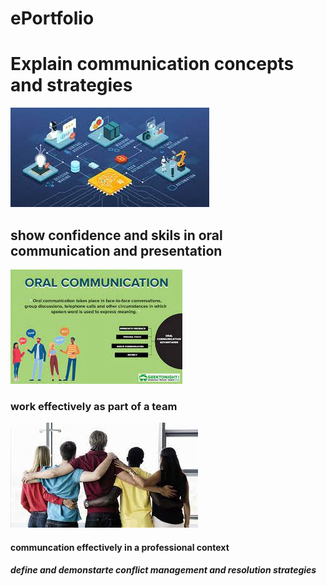# ePortfolio
<html>
  <head>
    <body>
    <h1>Explain communication concepts and strategies</h1>
    <img src="111.jfif"alt"the image">
    <h2>show confidence and skils in oral communication and presentation</h2>
    <img src="112.jfif"alt"the image">
    <h3>work effectively as part of a team</h3>
    <img src="000.jfif"alt"the image">  
    <h4>communcation effectively in a professional context</h4>
    <h5>define and demonstarte conflict management and resolution strategies</h5>
      </body>
  </head>
      
    
